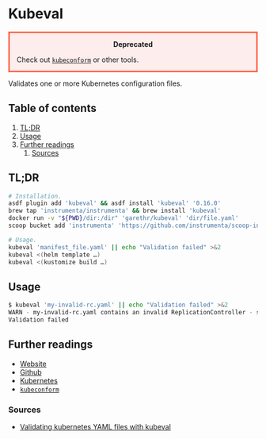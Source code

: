 # Kubeval

<div class="alert" style="
  background-color: rgba(255,0,0,0.0625);
  border: solid tomato;  /* #FF6347 */
  margin: 1em 0;
  padding: 1em 1em 0;
">
<header style="
  font-weight: bold;
  margin-bottom: 0.5em;
">Deprecated</header>

Check out [`kubeconform`][kubeconform] or other tools.

</div>

Validates one or more Kubernetes configuration files.

## Table of contents <!-- omit in toc -->

1. [TL;DR](#tldr)
1. [Usage](#usage)
1. [Further readings](#further-readings)
   1. [Sources](#sources)

## TL;DR

```sh
# Installation.
asdf plugin add 'kubeval' && asdf install 'kubeval' '0.16.0'
brew tap 'instrumenta/instrumenta' && brew install 'kubeval'
docker run -v "${PWD}/dir:/dir" 'garethr/kubeval' 'dir/file.yaml'
scoop bucket add 'instrumenta' 'https://github.com/instrumenta/scoop-instrumenta' && scoop install 'kubeval'

# Usage.
kubeval 'manifest_file.yaml' || echo "Validation failed" >&2
kubeval <(helm template …)
kubeval <(kustomize build …)
```

## Usage

```sh
$ kubeval 'my-invalid-rc.yaml' || echo "Validation failed" >&2
WARN - my-invalid-rc.yaml contains an invalid ReplicationController - spec.replicas: Invalid type. Expected: integer, given: string
Validation failed
```

## Further readings

- [Website]
- [Github]
- [Kubernetes]
- [`kubeconform`][kubeconform]

### Sources

- [Validating kubernetes YAML files with kubeval]

<!--
  References
  -->

<!-- Upstream -->
[github]: https://github.com/instrumenta/kubeval/
[website]: https://www.kubeval.com

<!-- In-article sections -->
<!-- Knowledge base -->
[kubeconform]: kubeconform.md
[kubernetes]: README.md

<!-- Others -->
[validating kubernetes yaml files with kubeval]: https://learnk8s.io/validating-kubernetes-yaml#kubeval
